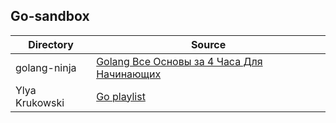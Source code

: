 ## Go-sandbox

|Directory|Source|
|--|--|
|golang-ninja|[Golang Все Основы за 4 Часа Для Начинающих]()|
|Ylya Krukowski|[Go playlist](https://www.youtube.com/playlist?list=PLWlFXymvoaJ_JSru1uWOp_5Bw7zl262th)|